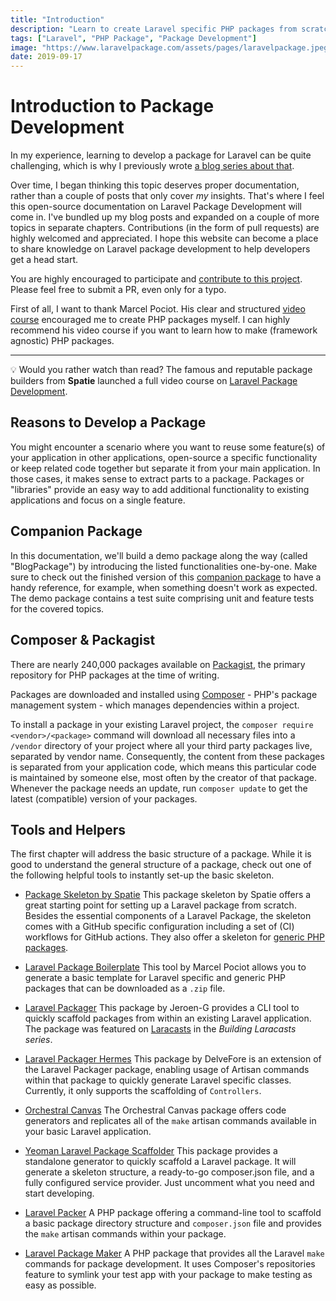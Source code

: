 ```yaml
---
title: "Introduction"
description: "Learn to create Laravel specific PHP packages from scratch, following this open documentation. Contributions are welcomed."
tags: ["Laravel", "PHP Package", "Package Development"]
image: "https://www.laravelpackage.com/assets/pages/laravelpackage.jpeg"
date: 2019-09-17
---
```


# Introduction to Package Development

In my experience, learning to develop a package for Laravel can be quite challenging, which is why I previously wrote [a blog series about that](https://johnbraun.blog/posts/creating-a-laravel-package-1).

Over time, I began thinking this topic deserves proper documentation, rather than a couple of posts that only cover _my_ insights. That's where I feel this open-source documentation on Laravel Package Development will come in. I've bundled up my blog posts and expanded on a couple of more topics in separate chapters. Contributions (in the form of pull requests) are highly welcomed and appreciated. I hope this website can become a place to share knowledge on Laravel package development to help developers get a head start.

You are highly encouraged to participate and [contribute to this project](https://github.com/Jhnbrn90/LaravelPackage.com). Please feel free to submit a PR, even only for a typo.

First of all, I want to thank Marcel Pociot. His clear and structured [video course](https://phppackagedevelopment.com/) encouraged me to create PHP packages myself. I can highly recommend his video course if you want to learn how to make (framework agnostic) PHP packages.

---

💡 Would you rather watch than read? The famous and reputable package builders from **Spatie** launched a full video course on [Laravel Package Development](https://laravelpackage.training).

## Reasons to Develop a Package

You might encounter a scenario where you want to reuse some feature(s) of your application in other applications, open-source a specific functionality or keep related code together but separate it from your main application. In those cases, it makes sense to extract parts to a package. Packages or "libraries" provide an easy way to add additional functionality to existing applications and focus on a single feature.

## Companion Package

In this documentation, we'll build a demo package along the way (called "BlogPackage") by introducing the listed functionalities one-by-one. Make sure to check out the finished version of this [companion package](https://github.com/Jhnbrn90/BlogPackage) to have a handy reference, for example, when something doesn't work as expected. The demo package contains a test suite comprising unit and feature tests for the covered topics.

## Composer & Packagist

There are nearly 240,000 packages available on [Packagist](https://packagist.org/), the primary repository for PHP packages at the time of writing.

Packages are downloaded and installed using [Composer](https://getcomposer.org/) - PHP's package management system - which manages dependencies within a project.

To install a package in your existing Laravel project, the `composer require <vendor>/<package>` command will download all necessary files into a `/vendor` directory of your project where all your third party packages live, separated by vendor name. Consequently, the content from these packages is separated from your application code, which means this particular code is maintained by someone else, most often by the creator of that package. Whenever the package needs an update, run `composer update` to get the latest (compatible) version of your packages.

## Tools and Helpers

The first chapter will address the basic structure of a package. While it is good to understand the general structure of a package, check out one of the following helpful tools to instantly set-up the basic skeleton.

- [Package Skeleton by Spatie](https://github.com/spatie/package-skeleton-laravel)
  This package skeleton by Spatie offers a great starting point for setting up a Laravel package from scratch. Besides the essential components of a Laravel Package, the skeleton comes with a GitHub specific configuration including a set of (CI) workflows for GitHub actions. They also offer a skeleton for [generic PHP packages](https://github.com/spatie/package-skeleton-php).

- [Laravel Package Boilerplate](https://laravelpackageboilerplate.com/)
  This tool by Marcel Pociot allows you to generate a basic template for Laravel specific and generic PHP packages that can be downloaded as a `.zip` file.

- [Laravel Packager](https://github.com/Jeroen-G/laravel-packager)
  This package by Jeroen-G provides a CLI tool to quickly scaffold packages from within an existing Laravel application. The package was featured on [Laracasts](https://laracasts.com/series/building-laracasts/episodes/3) in the _Building Laracasts series_.

- [Laravel Packager Hermes](https://github.com/DelveFore/laravel-packager-hermes)
  This package by DelveFore is an extension of the Laravel Packager package, enabling usage of Artisan commands within that package to quickly generate Laravel specific classes. Currently, it only supports the scaffolding of `Controllers`.

- [Orchestral Canvas](https://github.com/orchestral/canvas)
  The Orchestral Canvas package offers code generators and replicates all of the `make` artisan commands available in your basic Laravel application.

- [Yeoman Laravel Package Scaffolder](https://github.com/verschuur/generator-laravel-package-scaffolder)
  This package provides a standalone generator to quickly scaffold a Laravel package. It will generate a skeleton structure, a ready-to-go composer.json file, and a fully configured service provider. Just uncomment what you need and start developing.

- [Laravel Packer](https://github.com/bitfumes/laravel-packer)
  A PHP package offering a command-line tool to scaffold a basic package directory structure and `composer.json` file and provides the `make` artisan commands within your package.

- [Laravel Package Maker](https://github.com/naoray/laravel-package-maker)
  A PHP package that provides all the Laravel `make` commands for package development. It uses Composer's repositories feature to symlink your test app with your package to make testing as easy as possible.
